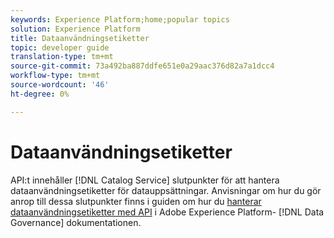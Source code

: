```yaml
---
keywords: Experience Platform;home;popular topics
solution: Experience Platform
title: Dataanvändningsetiketter
topic: developer guide
translation-type: tm+mt
source-git-commit: 73a492ba887ddfe651e0a29aac376d82a7a1dcc4
workflow-type: tm+mt
source-wordcount: '46'
ht-degree: 0%

---
```



# Dataanvändningsetiketter

API:t innehåller [!DNL Catalog Service] slutpunkter för att hantera dataanvändningsetiketter för datauppsättningar. Anvisningar om hur du gör anrop till dessa slutpunkter finns i guiden om hur du [hanterar dataanvändningsetiketter med API](../../data-governance/labels/overview.md) i Adobe Experience Platform- [!DNL Data Governance] dokumentationen.